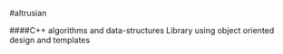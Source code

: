 #altrusian

####C++ algorithms and data-structures Library using object oriented design and templates





